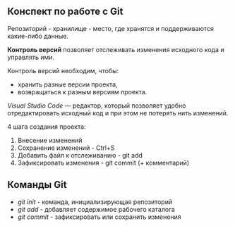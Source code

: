## Конспект по работе с Git

Репозиторий - хранилище - место, где хранятся и поддерживаются какие-либо данные.

**Контроль версий** позволяет отслеживать изменения исходного кода и управлять ими.

Контроль версий необходим, чтобы:
* хранить разные версии проекта,
* возвращаться к разным версиям проекта.

*Visual Studio Code* — редактор, который позволяет удобно отредактировать исходный код и при этом не потерять нить изменений.

4 шага создания проекта:
1. Внесение изменений
2. Сохранение изменений - Ctrl+S
3. Добавить файл к отслеживанию - git add
4. Зафиксировать изменения - git commit (+ комментарий)

## Команды Git

* *git init*  - команда, инициализирующая репозиторий
* _git add_ - добавляет содержимое рабочего каталога
* *git commit* - зафиксировать или сохранить изменения

